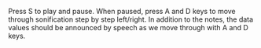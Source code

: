 Press S to play and pause.
When paused, press A and D keys to move through sonification step by step left/right.
In addition to the notes, the data values should be announced by speech as we move through with A and D keys.

